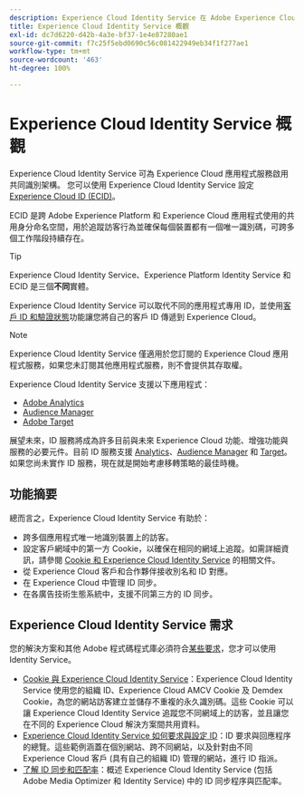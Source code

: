 ```yaml
---
description: Experience Cloud Identity Service 在 Adobe Experience Cloud 中的角色。
title: Experience Cloud Identity Service 概觀
exl-id: dc7d6220-d42b-4a3e-bf37-1e4e87280ae1
source-git-commit: f7c25f5ebd0690c56c081422949eb34f1f277ae1
workflow-type: tm+mt
source-wordcount: '463'
ht-degree: 100%

---
```


# Experience Cloud Identity Service 概觀

Experience Cloud Identity Service 可為 Experience Cloud 應用程式服務啟用共同識別架構。 您可以使用 Experience Cloud Identity Service 設定 [Experience Cloud ID (ECID)](https://experienceleague.adobe.com/docs/experience-platform/identity/ecid.html)。

ECID 是跨 Adobe Experience Platform 和 Experience Cloud 應用程式使用的共用身分命名空間，用於追蹤訪客行為並確保每個裝置都有一個唯一識別碼，可跨多個工作階段持續存在。

>[!TIP]
>
>Experience Cloud Identity Service、Experience Platform Identity Service 和 ECID 是三個&#x200B;**不同**&#x200B;實體。

Experience Cloud Identity Service 可以取代不同的應用程式專用 ID，並使用[客戶 ID 和驗證狀態](/help/reference/authenticated-state.md)功能讓您將自己的客戶 ID 傳遞到 Experience Cloud。

>[!NOTE]
>
>Experience Cloud Identity Service 僅適用於您訂閱的 Experience Cloud 應用程式服務，如果您未訂閱其他應用程式服務，則不會提供其存取權。

Experience Cloud Identity Service 支援以下應用程式：

* [Adobe Analytics](https://business.adobe.com/products/analytics/web-analytics.html)
* [Audience Manager](https://business.adobe.com/products/audience-manager/adobe-audience-manager.html)
* [Adobe Target](https://business.adobe.com/products/target/adobe-target.html)

展望未來，ID 服務將成為許多目前與未來 Experience Cloud 功能、增強功能與服務的必要元件。目前 ID 服務支援 [Analytics](http://www.adobe.com/tw/marketing-cloud/web-analytics.html)、[Audience Manager](http://www.adobe.com/tw/marketing-cloud/data-management-platform.html) 和 [Target](http://www.adobe.com/tw/marketing-cloud/testing-targeting.html)。如果您尚未實作 ID 服務，現在就是開始考慮移轉策略的最佳時機。

## 功能摘要

總而言之，Experience Cloud Identity Service 有助於：

* 跨多個應用程式唯一地識別裝置上的訪客。
* 設定客戶網域中的第一方 Cookie，以確保在相同的網域上追蹤。如需詳細資訊，請參閱 [Cookie 和 Experience Cloud Identity Service](./cookies.md) 的相關文件。
* 從 Experience Cloud 客戶和合作夥伴接收別名和 ID 對應。
* 在 Experience Cloud 中管理 ID 同步。
* 在各廣告技術生態系統中，支援不同第三方的 ID 同步。

## Experience Cloud Identity Service 需求

您的解決方案和其他 Adobe 程式碼程式庫必須符合[某些要求](/help/reference/requirements.md)，您才可以使用 Identity Service。

* [Cookie 與 Experience Cloud Identity Service](cookies.md)：Experience Cloud Identity Service 使用您的組織 ID、Experience Cloud AMCV Cookie 及 Demdex Cookie，為您的網站訪客建立並儲存不重複的永久識別碼。這些 Cookie 可以讓 Experience Cloud Identity Service 追蹤您不同網域上的訪客，並且讓您在不同的 Experience Cloud 解決方案間共用資料。
* [Experience Cloud Identity Service 如何要求與設定 ID](id-request.md)：ID 要求與回應程序的總覽。這些範例涵蓋在個別網站、跨不同網站，以及針對由不同 Experience Cloud 客戶 (具有自己的組織 ID) 管理的網站，進行 ID 指派。
* [了解 ID 同步和匹配率](match-rates.md)：概述 Experience Cloud Identity Service (包括 Adobe Media Optimizer 和 Identity Service) 中的 ID 同步程序與匹配率。
